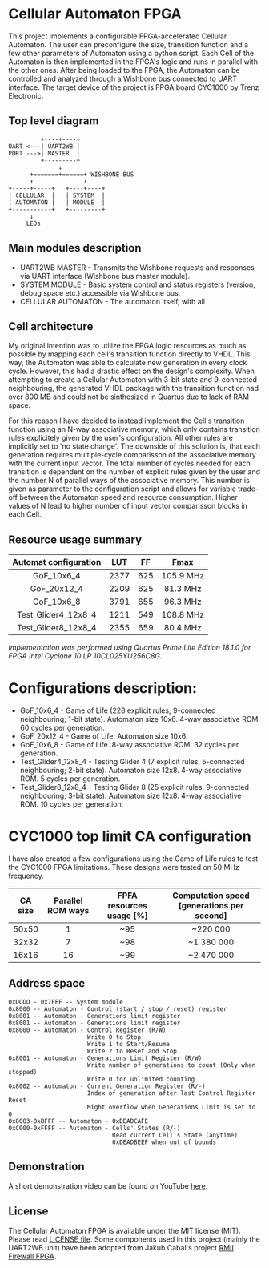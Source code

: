 # Cellular Automaton FPGA
This project implements a configurable FPGA-accelerated Cellular Automaton. The user can preconfigure the size, transition function and a few other parameters of Automaton using a python script. Each Cell of the Automaton is then implemented in the FPGA's logic and runs in parallel with the other ones. After being loaded to the FPGA, the Automaton can be controlled and analyzed through a Wishbone bus connected to UART interface. The target device of the project is FPGA board CYC1000 by Trenz Electronic.

## Top level diagram
```
         +----+----+
UART <---| UART2WB |
PORT --->| MASTER  |
         +---------+
              ↕
      +=======+======+ WISHBONE BUS
      ↕              ↕
+-----+-----+   +----+----+
| CELLULAR  |   | SYSTEM  |
| AUTOMATON |   | MODULE  |
+-----------+   +---------+
      ↓
     LEDs
```
## Main modules description

* UART2WB MASTER - Transmits the Wishbone requests and responses via UART interface (Wishbone bus master module).
* SYSTEM MODULE - Basic system control and status registers (version, debug space etc.) accessible via Wishbone bus.
* CELLULAR AUTOMATON - The automaton itself, with all

## Cell architecture

My original intention was to utilize the FPGA logic resources as much as possible by mapping each cell's transition function directly to VHDL. This way, the Automaton was able to calculate new generation in every clock cycle. However, this had a drastic effect on the design's complexity. When attempting to create a Cellular Automaton with 3-bit state and 9-connected neighbouring, the generated VHDL package with the transition function had over 800 MB and could not be sinthesized in Quartus due to lack of RAM space.

For this reason I have decided to instead implement the Cell's transition function using an N-way associative memory, which only contains transition rules explicitely given by the user's configuration. All other rules are implicitly set to 'no state change'. The downside of this solution is, that each generation requires multiple-cycle comparisson of the associative memory with the current input vector. The total number of cycles needed for each transition is dependent on the number of explicit rules given by the user and the number N of parallel ways of the associative memory. This number is given as parameter to the configuration script and allows for variable trade-off between the Automaton speed and resource consumption. Higher values of N lead to higher number of input vector comparisson blocks in each Cell.

## Resource usage summary

Automat configuration | LUT | FF | Fmax
:---:|:---:|:---:|:---:
GoF_10x6_4 | 2377 | 625 | 105.9 MHz
GoF_20x12_4 | 2209 | 625 | 81.3 MHz
GoF_10x6_8 | 3791 | 655 | 96.3 MHz
Test_Glider4_12x8_4 | 1211 | 549 | 108.8 MHz
Test_Glider8_12x8_4 | 2355 | 659 | 80.4 MHz

*Implementation was performed using Quartus Prime Lite Edition 18.1.0 for FPGA Intel Cyclone 10 LP 10CL025YU256C8G.*

# Configurations description:

* GoF_10x6_4 - Game of Life (228 explicit rules; 9-connected neighbouring; 1-bit state). Automaton size 10x6. 4-way associative ROM. 60 cycles per generation.
* GoF_20x12_4 - Game of Life. Automaton size 10x6.
* GoF_10x6_8 - Game of Life. 8-way associative ROM. 32 cycles per generation.
* Test_Glider4_12x8_4 - Testing Glider 4 (7 explicit rules, 5-connected neighbouring; 2-bit state). Automaton size 12x8. 4-way associative ROM. 5 cycles per generation.
* Test_Glider8_12x8_4 - Testing Glider 8 (25 explicit rules, 9-connected neighbouring; 3-bit state). Automaton size 12x8. 4-way associative ROM. 10 cycles per generation.

# CYC1000 top limit CA configuration

I have also created a few configurations using the Game of Life rules to test the CYC1000 FPGA limitations. These designs were tested on 50 MHz frequency.

CA size | Parallel ROM ways | FPFA resources usage [%] | Computation speed [generations per second]
:---:|:---:|:---:|:---:
50x50 | 1 | ~95 | ~220 000
32x32 | 7 | ~98 | ~1 380 000
16x16 | 16 | ~99 | ~2 470 000

## Address space
```
0xOOOO - 0x7FFF -- System module
0x8000 -- Automaton - Control (start / stop / reset) register
0x8001 -- Automaton - Generations limit register
0x8001 -- Automaton - Generations limit register
0x8000 -- Automaton - Control Register (R/W)
                      Write 0 to Stop
                      Write 1 to Start/Resume
                      Write 2 to Reset and Stop
0x8001 -- Automaton - Generations Limit Register (R/W)
                      Write number of generations to count (Only when stopped)
                      Write 0 for unlimited counting
0x8002 -- Automaton - Current Generation Register (R/-)
                      Index of generation after last Control Register Reset
                      Might overflow when Generations Limit is set to 0
0x8003-0xBFFF -- Automaton - 0xDEADCAFE
0xC000-0xFFFF -- Automaton - Cells' States (R/-)
                             Read current Cell's State (anytime)
                             0xDEADBEEF when out of bounds
```

## Demonstration

A short demonstration video can be found on YouTube [here](https://www.youtube.com/watch?v=hjwHe8eW5a8).

## License
The Cellular Automaton FPGA is available under the MIT license (MIT). Please read [LICENSE file](LICENSE).
Some components used in this project (mainly the UART2WB unit) have been adopted from Jakub Cabal's project [RMII Firewall FPGA](https://github.com/jakubcabal/rmii-firewall-fpga).